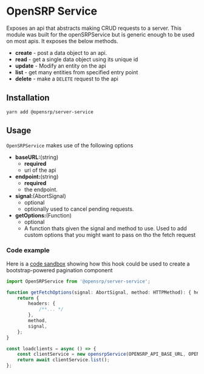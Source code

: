 # OpenSRP Service

Exposes an api that abstracts making CRUD requests to a server. This module was built for the openSRPService but is
generic enough to be used on most apis. It exposes the below methods.

-   **create** - post a data object to an api.
-   **read** - get a single data object using its unique id
-   **update** - Modify an entity on the api
-   **list** - get many entities from specified entry point
-   **delete** - make a `DELETE` request to the api

## Installation

```node
yarn add @opensrp/server-service
```

## Usage

`OpenSRPService` makes use of the following options

-   **baseURL:**(string)
    -   **required**
    -   uri of the api
-   **endpoint:**(string)
    -   **required**
    -   the endpoint.
-   **signal:**(AbortSignal)
    -   optional
    -   optionally used to cancel pending requests.
-   **getOptions:**(Function)
    -   optional
    -   A function thats given the signal and method to use. Used to add custom options that you might want to pass on tho the fetch request

### Code example

Here is a [code sandbox](https://codesandbox.io/s/bootstrap-pagination-component-jxtbt) showing how this hook could be used to create a bootstrap-powered pagination component

```typescript
import OpenSRPService from '@opensrp/server-service';

function getFetchOptions(signal: AbortSignal, method: HTTPMethod): { headers: HeadersInit; method: HTTPMethod } {
    return {
        headers: {
            /**... */
        },
        method,
        signal,
    };
}

const loadclients = async () => {
    const clientService = new opensrpService(OPENSRP_API_BASE_URL, OPENSRP_CLIENT_ENDPOINT, getFetchOptions);
    return await clientService.list();
};
```
